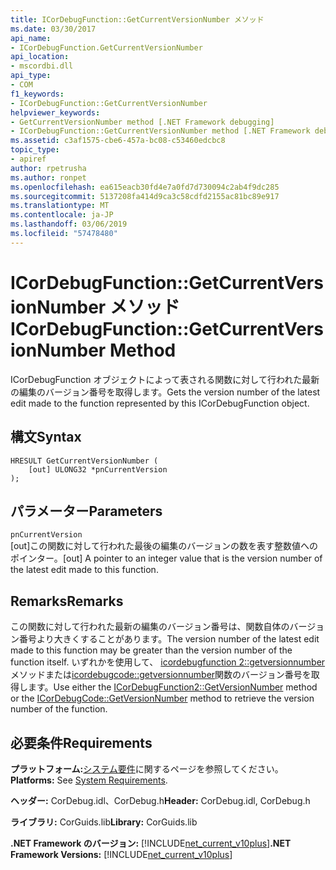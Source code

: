```yaml
---
title: ICorDebugFunction::GetCurrentVersionNumber メソッド
ms.date: 03/30/2017
api_name:
- ICorDebugFunction.GetCurrentVersionNumber
api_location:
- mscordbi.dll
api_type:
- COM
f1_keywords:
- ICorDebugFunction::GetCurrentVersionNumber
helpviewer_keywords:
- GetCurrentVersionNumber method [.NET Framework debugging]
- ICorDebugFunction::GetCurrentVersionNumber method [.NET Framework debugging]
ms.assetid: c3af1575-cbe6-457a-bc08-c53460edcbc8
topic_type:
- apiref
author: rpetrusha
ms.author: ronpet
ms.openlocfilehash: ea615eacb30fd4e7a0fd7d730094c2ab4f9dc285
ms.sourcegitcommit: 5137208fa414d9ca3c58cdfd2155ac81bc89e917
ms.translationtype: MT
ms.contentlocale: ja-JP
ms.lasthandoff: 03/06/2019
ms.locfileid: "57478480"
---
```

# <a name="icordebugfunctiongetcurrentversionnumber-method"></a><span data-ttu-id="e454e-102">ICorDebugFunction::GetCurrentVersionNumber メソッド</span><span class="sxs-lookup"><span data-stu-id="e454e-102">ICorDebugFunction::GetCurrentVersionNumber Method</span></span>
<span data-ttu-id="e454e-103">ICorDebugFunction オブジェクトによって表される関数に対して行われた最新の編集のバージョン番号を取得します。</span><span class="sxs-lookup"><span data-stu-id="e454e-103">Gets the version number of the latest edit made to the function represented by this ICorDebugFunction object.</span></span>  
  
## <a name="syntax"></a><span data-ttu-id="e454e-104">構文</span><span class="sxs-lookup"><span data-stu-id="e454e-104">Syntax</span></span>  
  
```  
HRESULT GetCurrentVersionNumber (  
    [out] ULONG32 *pnCurrentVersion  
);  
```  
  
## <a name="parameters"></a><span data-ttu-id="e454e-105">パラメーター</span><span class="sxs-lookup"><span data-stu-id="e454e-105">Parameters</span></span>  
 `pnCurrentVersion`  
 <span data-ttu-id="e454e-106">[out]この関数に対して行われた最後の編集のバージョンの数を表す整数値へのポインター。</span><span class="sxs-lookup"><span data-stu-id="e454e-106">[out] A pointer to an integer value that is the version number of the latest edit made to this function.</span></span>  
  
## <a name="remarks"></a><span data-ttu-id="e454e-107">Remarks</span><span class="sxs-lookup"><span data-stu-id="e454e-107">Remarks</span></span>  
 <span data-ttu-id="e454e-108">この関数に対して行われた最新の編集のバージョン番号は、関数自体のバージョン番号より大きくすることがあります。</span><span class="sxs-lookup"><span data-stu-id="e454e-108">The version number of the latest edit made to this function may be greater than the version number of the function itself.</span></span> <span data-ttu-id="e454e-109">いずれかを使用して、 [icordebugfunction 2::getversionnumber](../../../../docs/framework/unmanaged-api/debugging/icordebugfunction2-getversionnumber-method.md)メソッドまたは[icordebugcode::getversionnumber](../../../../docs/framework/unmanaged-api/debugging/icordebugcode-getversionnumber-method.md)関数のバージョン番号を取得します。</span><span class="sxs-lookup"><span data-stu-id="e454e-109">Use either the [ICorDebugFunction2::GetVersionNumber](../../../../docs/framework/unmanaged-api/debugging/icordebugfunction2-getversionnumber-method.md) method or the [ICorDebugCode::GetVersionNumber](../../../../docs/framework/unmanaged-api/debugging/icordebugcode-getversionnumber-method.md) method to retrieve the version number of the function.</span></span>  
  
## <a name="requirements"></a><span data-ttu-id="e454e-110">必要条件</span><span class="sxs-lookup"><span data-stu-id="e454e-110">Requirements</span></span>  
 <span data-ttu-id="e454e-111">**プラットフォーム:**[システム要件](../../../../docs/framework/get-started/system-requirements.md)に関するページを参照してください。</span><span class="sxs-lookup"><span data-stu-id="e454e-111">**Platforms:** See [System Requirements](../../../../docs/framework/get-started/system-requirements.md).</span></span>  
  
 <span data-ttu-id="e454e-112">**ヘッダー:** CorDebug.idl、CorDebug.h</span><span class="sxs-lookup"><span data-stu-id="e454e-112">**Header:** CorDebug.idl, CorDebug.h</span></span>  
  
 <span data-ttu-id="e454e-113">**ライブラリ:** CorGuids.lib</span><span class="sxs-lookup"><span data-stu-id="e454e-113">**Library:** CorGuids.lib</span></span>  
  
 <span data-ttu-id="e454e-114">**.NET Framework のバージョン:** [!INCLUDE[net_current_v10plus](../../../../includes/net-current-v10plus-md.md)]</span><span class="sxs-lookup"><span data-stu-id="e454e-114">**.NET Framework Versions:** [!INCLUDE[net_current_v10plus](../../../../includes/net-current-v10plus-md.md)]</span></span>
